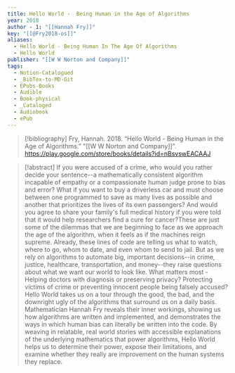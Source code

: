 ```yaml
---
title: Hello World -  Being Human in the Age of Algorithms
year: 2018
author - 1: "[[Hannah Fry]]"
key: "[[@Fry2018-os]]"
aliases:
  - Hello World - Being Human In The Age Of Algorithms
  - Hello World
publisher: "[[W W Norton and Company]]"
tags:
  - Notion-Catalogued
  - _BibTex-to-MD-Git
  - EPubs-Books
  - Audible
  - Book-physical
  - _Cataloged
  - Audiobook
  - ePub
---
```


> [!bibliography]
> Fry, Hannah. 2018. “Hello World -  Being Human in the Age of Algorithms.” "[[W W Norton and Company]]". https://play.google.com/store/books/details?id=nBsvswEACAAJ

> [!abstract]
> If you were accused of a crime, who would you rather decide your sentence--a mathematically consistent algorithm incapable of empathy or a compassionate human judge prone to bias and error? What if you want to buy a driverless car and must choose between one programmed to save as many lives as possible and another that prioritizes the lives of its own passengers? And would you agree to share your family's full medical history if you were told that it would help researchers find a cure for cancer?These are just some of the dilemmas that we are beginning to face as we approach the age of the algorithm, when it feels as if the machines reign supreme. Already, these lines of code are telling us what to watch, where to go, whom to date, and even whom to send to jail. But as we rely on algorithms to automate big, important decisions--in crime, justice, healthcare, transportation, and money--they raise questions about what we want our world to look like. What matters most -  Helping doctors with diagnosis or preserving privacy? Protecting victims of crime or preventing innocent people being falsely accused? Hello World takes us on a tour through the good, the bad, and the downright ugly of the algorithms that surround us on a daily basis. Mathematician Hannah Fry reveals their inner workings, showing us how algorithms are written and implemented, and demonstrates the ways in which human bias can literally be written into the code. By weaving in relatable, real world stories with accessible explanations of the underlying mathematics that power algorithms, Hello World helps us to determine their power, expose their limitations, and examine whether they really are improvement on the human systems they replace.